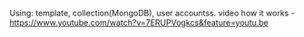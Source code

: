 Using: template, collection(MongoDB), user accountss. 
video how it works - https://www.youtube.com/watch?v=7ERUPVogkcs&feature=youtu.be
